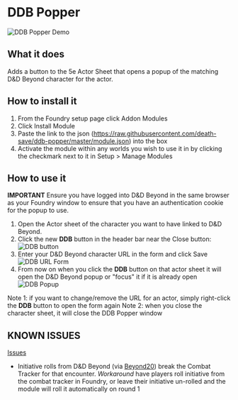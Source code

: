# DDB Popper

![DDB Popper Demo](https://github.com/death-save/ddb-popper/blob/master/ddb_popper.gif)

## What it does
Adds a button to the 5e Actor Sheet that opens a popup of the matching D&D Beyond character for the actor.

## How to install it
1. From the Foundry setup page click Addon Modules
2. Click Install Module
3. Paste the link to the json (https://raw.githubusercontent.com/death-save/ddb-popper/master/module.json) into the box
4. Activate the module within any worlds you wish to use it in by clicking the checkmark next to it in Setup > Manage Modules


## How to use it

**IMPORTANT** Ensure you have logged into D&D Beyond in the same browser as your Foundry window to ensure that you have an authentication cookie for the popup to use.

1. Open the Actor sheet of the character you want to have linked to D&D Beyond. 
2. Click the new **DDB** button in the header bar near the Close button:
![DDB button](https://imgur.com/Ek8uMMy.png)
3. Enter your D&D Beyond character URL in the form and click Save
![DDB URL Form](https://imgur.com/scnX8X5.png)
4. From now on when you click the **DDB** button on that actor sheet it will open the D&D Beyond popup or "focus" it if it is already open
![DDB Popup](https://imgur.com/6VbOPIm.png)

Note 1: if you want to change/remove the URL for an actor, simply right-click the **DDB** button to open the form again
Note 2: when you close the character sheet, it will close the DDB Popper window

## KNOWN ISSUES

[Issues](https://github.com/death-save/ddb-popper/issues)

* Initiative rolls from D&D Beyond (via [Beyond20](https://beyond20.here-for-more.info/)) break the Combat Tracker for that encounter. *Workaround* have players roll initiative from the combat tracker in Foundry, or leave their initiative un-rolled and the module will roll it automatically on round 1
